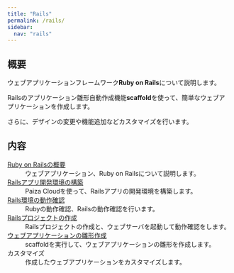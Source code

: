 ```yaml
---
title: "Rails"
permalink: /rails/
sidebar:
  nav: "rails"
---
```

## 概要
ウェブアプリケーションフレームワーク**Ruby on Rails**について説明します。  

Railsのアプリケーション雛形自動作成機能**scaffold**を使って、簡単なウェブアプリケーションを作成します。

さらに、デザインの変更や機能追加などカスタマイズを行います。

## 内容

<dl>
  <dt><a href="/archives/rails/about-rails/">Ruby on Railsの概要</a></dt>
  <dd>ウェブアプリケーション、Ruby on Railsについて説明します。</dd>
  <dt><a href="/archives/rails/create-rails-env/">Railsアプリ開発環境の構築</a></dt>
  <dd>Paiza Cloudを使って、Railsアプリの開発環境を構築します。</dd>
  <dt><a href="/archives/rails/check-rails-env/">Rails環境の動作確認</a></dt>
  <dd>Rubyの動作確認、Railsの動作確認を行います。</dd>
  <dt><a href="/archives/rails/create-rails-project/">Railsプロジェクトの作成</a></dt>
  <dd>Railsプロジェクトの作成と、ウェブサーバを起動して動作確認をします。</dd>
  <dt><a href="/archives/rails/create-web-app/">ウェブアプリケーションの雛形作成</a></dt>
  <dd>scaffoldを実行して、ウェブアプリケーションの雛形を作成します。</dd>
  <dt>カスタマイズ</dt>
  <dd>作成したウェブアプリケーションをカスタマイズします。</dd>
</dl>
